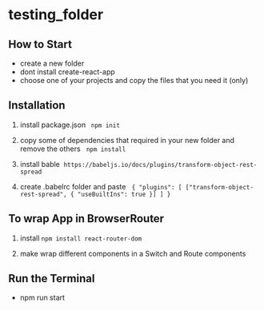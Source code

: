 # testing_folder

## How to Start

  - create a new folder
  - dont install create-react-app
  - choose one of your projects and copy the files that you need it (only)
 



## Installation

  1. install package.json ``` npm init```
   
  2. copy some of dependencies that required in your new folder and remove the others
   ```npm install```
   
  3.  install  bable
  ``` https://babeljs.io/docs/plugins/transform-object-rest-spread ```
  
   4. create .babelrc folder and paste 
  
    ```{
    "plugins": [
      ["transform-object-rest-spread", { "useBuiltIns": true }]
    ] }```
  
     
 ## To wrap App in BrowserRouter
 
  1. install  ```npm install react-router-dom```
  
  2. make wrap different components in a Switch and Route components
  
  
 ## Run the Terminal
 
  - npm run start 


